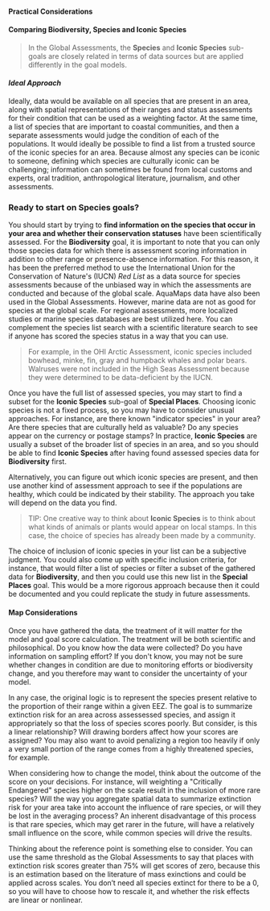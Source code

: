 #### Practical Considerations

#### Comparing **Biodiversity, Species** and **Iconic Species**

> In the Global Assessments, the **Species** and **Iconic Species** sub-goals are closely related in terms of data sources but are applied differently in the goal models.

#### *Ideal Approach*

Ideally, data would be available on all species that are present in an area, along with spatial representations of their ranges and status assessments for their condition that can be used as a weighting factor. At the same time, a list of species that are important to coastal communities, and then a separate assessments would judge the condition of each of the populations. It would ideally be possible to find a list from a trusted source of the iconic species for an area. Because almost any species can be iconic to someone, defining which species are culturally iconic can be challenging; information can sometimes be found from local customs and experts, oral tradition, anthropological literature, journalism, and other assessments.

### Ready to start on **Species** goals?

You should start by trying to **find information on the species that occur in your area and whether their conservation statuses** have been scientifically assessed. For the **Biodiversity** goal, it is important to note that you can only those species data for which there is assessment scoring information in addition to other range or presence-absence information. For this reason, it has been the preferred method to use the International Union for the Conservation of Nature's (IUCN) *Red List* as a data source for species assessments because of the unbiased way in which the assessments are conducted and because of the global scale. AquaMaps data have also been used in the Global Assessments. However, marine data are not as good for species at the global scale. For regional assessments, more localized studies or marine species databases are best utilized here. You can complement the species list search with a scientific literature search to see if anyone has scored the species status in a way that you can use.

> For example, in the OHI Arctic Assessment, iconic species included bowhead, minke, fin, gray and humpback whales and polar bears. Walruses were not included in the High Seas Assessment because they were determined to be data-deficient by the IUCN.

Once you have the full list of assessed species, you may start to find a subset for the **Iconic Species** sub-goal of **Special Places**. Choosing iconic species is not a fixed process, so you may have to consider unusual approaches. For instance, are there known "indicator species" in your area? Are there species that are culturally held as valuable? Do any species appear on the currency or postage stamps? In practice, **Iconic Species** are usually a subset of the broader list of species in an area, and so you should be able to find **Iconic Species** after having found assessed species data for **Biodiversity** first.

Alternatively, you can figure out which iconic species are present, and then use another kind of assessment approach to see if the populations are healthy, which could be indicated by their stability. The approach you take will depend on the data you find.

> TIP: One creative way to think about **Iconic Species** is to think about what kinds of animals or plants would appear on local stamps. In this case, the choice of species has already been made by a community.

The choice of inclusion of iconic species in your list can be a subjective judgment. You could also come up with specific inclusion criteria, for instance, that would filter a list of species or filter a subset of the gathered data for **Biodiversity**, and then you could use this new list in the **Special Places** goal. This would be a more rigorous approach because then it could be documented and you could replicate the study in future assessments.

#### Map Considerations <!---Check--->

Once you have gathered the data, the treatment of it will matter for the model and goal score calculation. The treatment will be both scientific and philosophical. Do you know how the data were collected? Do you have information on sampling effort? If you don't know, you may not be sure whether changes in condition are due to monitoring efforts or biodiversity change, and you therefore may want to consider the uncertainty of your model.

In any case, the original logic is to represent the species present relative to the proportion of their range within a given EEZ. The goal is to summarize extinction risk for an area across assessessed species, and assign it appropriately so that the loss of species scores poorly. But consider, is this a linear relationship? Will drawing borders affect how your scores are assigned? You may also want to avoid penalizing a region too heavily if only a very small portion of the range comes from a highly threatened species, for example.

When considering how to change the model, think about the outcome of the score on your decisions. For instance, will weighting a "Critically Endangered" species higher on the scale result in the inclusion of more rare species? Will the way you aggregate spatial data to summarize extinction risk for your area take into account the influence of rare species, or will they be lost in the averaging process? An inherent disadvantage of this process is that rare species, which may get rarer in the future, will have a relatively small influence on the score, while common species will drive the results.

<!---Question: is there a helpful example here?--->

Thinking about the reference point is something else to consider. You can use the same threshold as the Global Assessments to say that places with extinction risk scores greater than 75% will get scores of zero, because this is an estimation based on the literature of mass exinctions and could be applied across scales. You don’t need all species extinct for there to be a 0, so you will have to choose how to rescale it, and whether the risk effects are linear or nonlinear.
